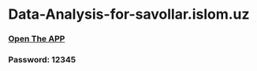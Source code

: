 # Data-Analysis-for-savollar.islom.uz

### [Open The APP](https://abubakr1710-data-analysis-for-savollar--data-analysisapp-tdez56.streamlit.app/)
### Password: 12345
